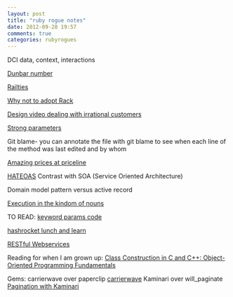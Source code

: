 ```yaml
---
layout: post
title: "ruby rogue notes"
date: 2012-09-28 19:57
comments: true
categories: rubyrogues
---
```


DCI
data, context, interactions

[Dunbar number](http://en.wikipedia.org/wiki/Dunbar's_number)

[Railties](http://piotrsarnacki.com/2010/06/18/rails-internals-railties/)

[Why not to adopt Rack](http://blog.plataformatec.com.br/2012/06/why-your-web-framework-should-not-adopt-rack-api/)

[Design video dealing with irrational customers](http://vimeo.com/22053820)

[Strong parameters](http://weblog.rubyonrails.org/2012/3/21/strong-parameters/)

Git blame- you can annotate the file with git blame to see when each line of the method was last edited and by whom

[Amazing prices at priceline](http://www.screenr.com/QOd)


[HATEOAS](http://timelessrepo.com/haters-gonna-hateoas)
Contrast with SOA (Service Oriented Architecture)

Domain model pattern versus active record

[Execution in the kindom of nouns](http://steve-yegge.blogspot.com/2006/03/execution-in-kingdom-of-nouns.html)


TO READ:
[keyword params code](https://github.com/avdi/keyword_params)

[hashrocket lunch and learn](http://vimeo.com/42622511)


[RESTful Webservices](http://www.amazon.com/Restful-Web-Services-Leonard-Richardson/dp/0596529260)


Reading for when I am grown up:
[Class Construction in C and C++: Object-Oriented Programming Fundamentals](http://www.amazon.com/gp/product/0136301045/ref=as_li_ss_tl?ie=UTF8&tag=chamaxwoo-20&linkCode=as2&camp=217145&creative=399373&creativeASIN=0136301045)

Gems:
carrierwave over paperclip [carrierwave](https://www.ruby-toolbox.com/search?utf8=%E2%9C%93&q=carrierwave)
Kaminari over will_paginate
[Pagination with Kaminari](http://railscasts.com/episodes/254-pagination-with-kaminari)